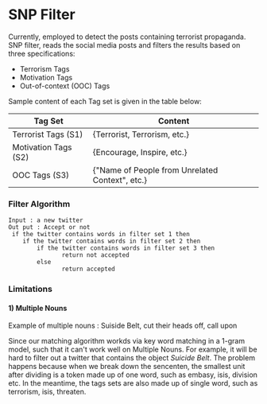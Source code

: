 # SNP Filter

Currently, employed to detect the posts containing terrorist propaganda. SNP filter, reads the social media posts and filters the results based on three specifications:
  * Terrorism Tags
  * Motivation Tags
  * Out-of-context (OOC) Tags
  
Sample content of each Tag set is given in the table below:

Tag Set  | Content
------------- | -------------
Terrorist Tags (S1)  | {Terrorist, Terrorism, etc.}
Motivation Tags (S2)  | {Encourage, Inspire, etc.}
OOC Tags (S3)  | {"Name of People from Unrelated Context", etc.}


### Filter Algorithm

```{r, tidy=FALSE, eval=FALSE, highlight=FALSE }
Input : a new twitter
Out put : Accept or not
 if the twitter contains words in filter set 1 then 
    if the twitter contains words in filter set 2 then
        if the twitter contains words in filter set 3 then
               return not accepted
        else
               return accepted 

```

### Limitations

#### 1) Multiple Nouns

Example of multiple nouns : Suiside Belt, cut their heads off, call upon 

Since our matching algorithm workds via  key word matching in a 1-gram model, such that it can't work well on Multiple Nouns.
For example, it will be hard to filter out a twitter that contains the object _Suicide Belt_. The problem happens because when we break down the sencenten, the smallest unit after dividing is a token made up of one word, such as embasy, isis, division etc. In the meantime, the tags sets are also made up of single word, such as terrorism, isis, threaten.
